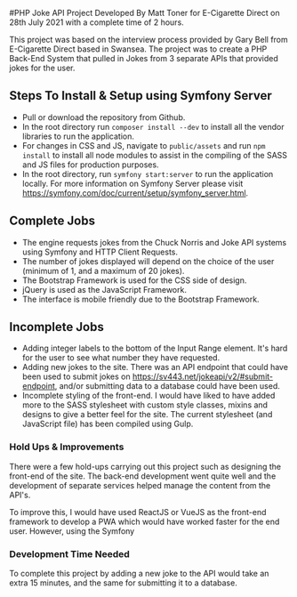 #PHP Joke API Project
Developed By Matt Toner for E-Cigarette Direct on 28th July 2021 with a complete time of 2 hours.

This project was based on the interview process provided by Gary Bell from E-Cigarette Direct based in Swansea. The 
project was to create a PHP Back-End System that pulled in Jokes from 3 separate APIs that provided jokes for the user.

## Steps To Install & Setup using Symfony Server
* Pull or download the repository from Github.
* In the root directory run `composer install --dev` to install all the vendor libraries to run the application.
* For changes in CSS and JS, navigate to `public/assets` and run `npm install` to install all node modules to assist in 
  the compiling of the SASS and JS files for production purposes.
* In the root directory, run `symfony start:server` to run the application locally. For more information on Symfony 
  Server please visit https://symfony.com/doc/current/setup/symfony_server.html.

## Complete Jobs
* The engine requests jokes from the Chuck Norris and Joke API systems using Symfony and HTTP Client Requests.
* The number of jokes displayed will depend on the choice of the user (minimum of 1, and a maximum of 20 jokes).
* The Bootstrap Framework is used for the CSS side of design.
* jQuery is used as the JavaScript Framework.
* The interface is mobile friendly due to the Bootstrap Framework.

## Incomplete Jobs
* Adding integer labels to the bottom of the Input Range element. It's hard for the user to see what number they have 
  requested.
* Adding new jokes to the site. There was an API endpoint that could have been used to submit jokes on 
  https://sv443.net/jokeapi/v2/#submit-endpoint, and/or submitting data to a database could have been used.
* Incomplete styling of the front-end. I would have liked to have added more to the SASS stylesheet with custom style 
  classes, mixins and designs to give a better feel for the site. The current stylesheet (and JavaScript file) has been 
  compiled using Gulp.

### Hold Ups & Improvements
There were a few hold-ups carrying out this project such as designing the front-end of the site. The back-end 
development went quite well and the development of separate services helped manage the content from the API's.

To improve this, I would have used ReactJS or VueJS as the front-end framework to develop a PWA which would have worked 
faster for the end user. However, using the Symfony 

### Development Time Needed
To complete this project by adding a new joke to the API would take an extra 15 minutes, and the same for submitting it 
to a database. 